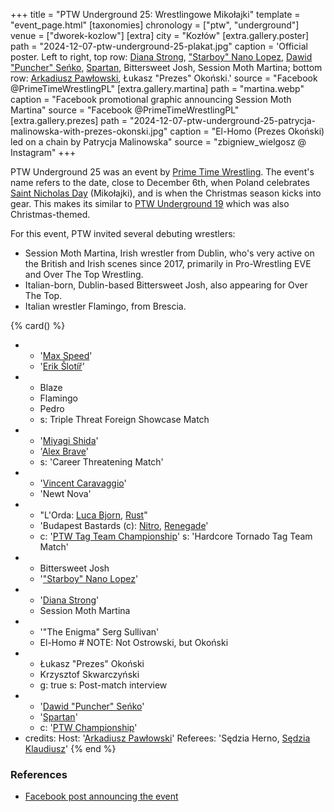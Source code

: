 +++
title = "PTW Underground 25: Wrestlingowe Mikołajki"
template = "event_page.html"
[taxonomies]
chronology = ["ptw", "underground"]
venue = ["dworek-kozlow"]
[extra]
city = "Kozłów"
[extra.gallery.poster]
path = "2024-12-07-ptw-underground-25-plakat.jpg"
caption = 'Official poster. Left to right, top row: [Diana Strong](@/w/diana-strong.md), ["Starboy" Nano Lopez](@/w/nano-lopez.md), [Dawid "Puncher" Seńko](@/w/puncher.md), [Spartan](@/w/spartan.md), Bittersweet Josh, Session Moth Martina; bottom row: [Arkadiusz Pawłowski](@/w/pan-pawlowski.md), Łukasz "Prezes" Okoński.'
source = "Facebook @PrimeTimeWrestlingPL"
[extra.gallery.martina]
path = "martina.webp"
caption = "Facebook promotional graphic announcing Session Moth Martina"
source = "Facebook @PrimeTimeWrestlingPL"
[extra.gallery.prezes]
path = "2024-12-07-ptw-underground-25-patrycja-malinowska-with-prezes-okonski.jpg"
caption = "El-Homo (Prezes Okoński) led on a chain by Patrycja Malinowska"
source = "zbigniew_wielgosz @ Instagram"
+++

PTW Underground 25 was an event by [Prime Time Wrestling](@/o/ptw.md). The event's name refers to the date, close to December 6th, when Poland celebrates [Saint Nicholas Day][st-nicholas-day] (Mikołajki), and is when the Christmas season kicks into gear. This makes its similar to [PTW Underground 19](@/e/ptw/2023-12-09-ptw-underground-19.md) which was also Christmas-themed.

For this event, PTW invited several debuting wrestlers:

* Session Moth Martina, Irish wrestler from Dublin, who's very active on the British and Irish scenes since 2017, primarily in Pro-Wrestling EVE and Over The Top Wrestling.
* Italian-born, Dublin-based Bittersweet Josh, also appearing for Over The Top.
* Italian wrestler Flamingo, from Brescia.

{% card() %}
- - '[Max Speed](@/w/max-speed.md)'
  - '[Erik Šlotíř](@/w/erik-slotir.md)'
- - Blaze
  - Flamingo
  - Pedro
  - s: Triple Threat Foreign Showcase Match
- - '[Miyagi Shida](@/w/miyagi-shida.md)'
  - '[Alex Brave](@/w/alex-brave.md)'
  - s: 'Career Threatening Match'
- - '[Vincent Caravaggio](@/w/vincent-caravaggio.md)'
  - 'Newt Nova'
- - "L'Orda: [Luca Bjorn](@/w/luca-bjorn.md), [Rust](@/w/rust.md)"
  - 'Budapest Bastards (c): [Nitro](@/w/nitro.md), [Renegade](@/w/renegade.md)'
  - c: '[PTW Tag Team Championship](@/c/ptw-tag-team-championship.md)'
    s: 'Hardcore Tornado Tag Team Match'
- - Bittersweet Josh
  - '["Starboy" Nano Lopez](@/w/nano-lopez.md)'
- - '[Diana Strong](@/w/diana-strong.md)'
  - Session Moth Martina
- - '"The Enigma" Serg Sullivan'
  - El-Homo # NOTE: Not Ostrowski, but Okoński
- - Łukasz "Prezes" Okoński
  - Krzysztof Skwarczyński
  - g: true
    s: Post-match interview
- - '[Dawid "Puncher" Seńko](@/w/puncher.md)'
  - '[Spartan](@/w/spartan.md)'
  - c: '[PTW Championship](@/c/ptw-championship.md)'
- credits:
    Host: '[Arkadiusz Pawłowski](@/w/pan-pawlowski.md)'
    Referees: 'Sędzia Herno, [Sędzia Klaudiusz](@/w/sedzia-klaudiusz.md)'
{% end %}

### References

* [Facebook post announcing the event](https://www.facebook.com/photo/?fbid=568458088840171&set=a.136592405360077)

[st-nicholas-day]: https://en.wikipedia.org/wiki/Saint_Nicholas_Day
